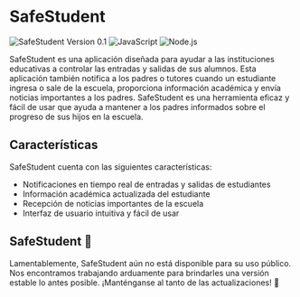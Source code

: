 # SafeStudent

![SafeStudent Version 0.1](https://img.shields.io/badge/version-0.1-brightgreen.svg)
![JavaScript](https://img.shields.io/badge/language-JavaScript-yellow.svg)
![Node.js](https://img.shields.io/badge/language-Node.js-green.svg)

SafeStudent es una aplicación diseñada para ayudar a las instituciones educativas a controlar las entradas y salidas de sus alumnos. Esta aplicación también notifica a los padres o tutores cuando un estudiante ingresa o sale de la escuela, proporciona información académica y envía noticias importantes a los padres. SafeStudent es una herramienta eficaz y fácil de usar que ayuda a mantener a los padres informados sobre el progreso de sus hijos en la escuela.

## Características

SafeStudent cuenta con las siguientes características:

- Notificaciones en tiempo real de entradas y salidas de estudiantes
- Información académica actualizada del estudiante
- Recepción de noticias importantes de la escuela
- Interfaz de usuario intuitiva y fácil de usar

## SafeStudent 🚫

Lamentablemente, SafeStudent aún no está disponible para su uso público. Nos encontramos trabajando arduamente para brindarles una versión estable lo antes posible. ¡Manténganse al tanto de las actualizaciones! 🚧

